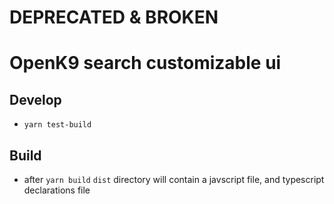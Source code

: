 # DEPRECATED & BROKEN

# OpenK9 search customizable ui

## Develop

- `yarn test-build`

## Build

- after `yarn build` `dist` directory will contain a javscript file, and typescript declarations file
